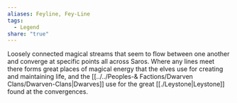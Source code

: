 ```yaml
---
aliases: Feyline, Fey-Line
tags:
  - Legend
share: "true"
---
```


Loosely connected magical streams that seem to flow between one another and converge at specific points all across Saros. Where any lines meet there forms great places of magical energy that the elves use for creating and maintaining life, and the [[../../Peoples-& Factions/Dwarven Clans/Dwarven-Clans|Dwarves]] use for the great [[./Leystone|Leystone]] found at the convergences.